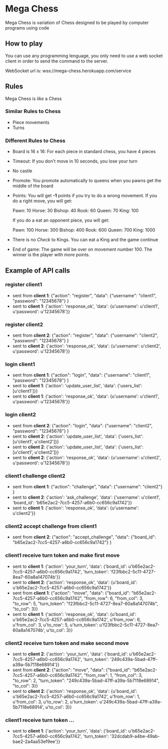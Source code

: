 # Mega Chess

Mega Chess is variation of Chess designed to be played by computer programs using code

## How to play

You can use any programming lenguage, you only need to use a web socket client in order to send the command to the server.

WebSocket url is:
wss://mega-chess.herokuapp.com/service

## Rules

Mega Chess is *like* a Chess

### Similar Rules to Chess

* Piece movements
* Turns

### Different Rules to Chess

* Board is 16 x 16: For each piece in standard chess, you have 4 pieces
* Timeout: If you don't move in 10 seconds, you lose your turn
* No castle
* Promote: You promote automatically to queens when you pawns get the middle of the board
* Points:
    You will get **-1** points if you try to do a wrong movement.
    If you do a right move, you will get:

    Pawn: 10
    Horse: 30
    Bishop: 40
    Rook: 60
    Queen: 70
    King: 100

    If you do a eat an opponent piece, you will get:

    Pawn: 100
    Horse: 300
    Bishop: 400
    Rook: 600
    Queen: 700
    King: 1000

* There is no *Check* to Kings. You can eat a King and the game continue
* End of game: The game will be over on movement number 100. The winner is the player with more points.

## Example of API calls

### register client1

* sent from **client 1**: {"action": "register", "data": {"username": "client1", "password": "12345678"} }
* sent to **client 1**: {'action': 'response_ok', 'data': {u'username': u'client1', u'password': u'12345678'}}

### register client2

* sent from **client 2**: {"action": "register", "data": {"username": "client2", "password": "12345678"} }
* sent to **client 2**: {'action': 'response_ok', 'data': {u'username': u'client2', u'password': u'12345678'}}

### login client1

* sent from **client 1**: {"action": "login", "data": {"username": "client1", "password": "12345678"} }
* sent to **client 1**: {'action': 'update_user_list', 'data': {'users_list': [u'client1']}}
* sent to **client 1**: {'action': 'response_ok', 'data': {u'username': u'client1', u'password': u'12345678'}}

### login client2

* sent from **client 2**: {"action": "login", "data": {"username": "client2", "password": "12345678"} }
* sent to **client 2**: {'action': 'update_user_list', 'data': {'users_list': [u'client1', u'client2']}}
* sent to **client 2**: {'action': 'update_user_list', 'data': {'users_list': [u'client1', u'client2']}}
* sent to **client 2**: {'action': 'response_ok', 'data': {u'username': u'client2', u'password': u'12345678'}}

### client1 challenge client2

* sent from **client 1**: {"action": "challenge", "data": {"username": "client2"} }
* sent to **client 2**: {'action': 'ask_challenge', 'data': {'username': u'client1', 'board_id': 'b65e2ac2-7cc5-4257-a6b0-cc656c9a1742'}}
* sent to **client 1**: {'action': 'response_ok', 'data': {u'username': u'client2'}}

### client2 accept challenge from client1

* sent from **client 2**: {"action": "accept_challenge", "data": {"board_id": "b65e2ac2-7cc5-4257-a6b0-cc656c9a1742"} }

### client1 receive turn token and make first move

* sent to **client 1**: {'action': 'your_turn', 'data': {'board_id': u'b65e2ac2-7cc5-4257-a6b0-cc656c9a1742', 'turn_token': 'f23fbbc2-5c11-4727-8ea7-60a8a147074b'}}
* sent to **client 2**: {'action': 'response_ok', 'data': {u'board_id': u'b65e2ac2-7cc5-4257-a6b0-cc656c9a1742'}}
* sent from **client 1**: {"action": "move", "data": {"board_id": "b65e2ac2-7cc5-4257-a6b0-cc656c9a1742", "from_row": 6, "from_col": 3, "to_row": 5, "turn_token": "f23fbbc2-5c11-4727-8ea7-60a8a147074b", "to_col": 3}}
* sent to **client 1**: {'action': 'response_ok', 'data': {u'board_id': u'b65e2ac2-7cc5-4257-a6b0-cc656c9a1742', u'from_row': 6, u'from_col': 3, u'to_row': 5, u'turn_token': u'f23fbbc2-5c11-4727-8ea7-60a8a147074b', u'to_col': 3}}


### client2 receive turn token and make second move

* sent to **client 2**: {'action': 'your_turn', 'data': {'board_id': u'b65e2ac2-7cc5-4257-a6b0-cc656c9a1742', 'turn_token': '249c439a-5bad-47ff-a39a-5b7118e68914'}}
* sent from **client 2**: {"action": "move", "data": {"board_id": "b65e2ac2-7cc5-4257-a6b0-cc656c9a1742", "from_row": 1, "from_col": 3, "to_row": 2, "turn_token": "249c439a-5bad-47ff-a39a-5b7118e68914", "to_col": 3}}
* sent to **client 2**: {'action': 'response_ok', 'data': {u'board_id': u'b65e2ac2-7cc5-4257-a6b0-cc656c9a1742', u'from_row': 1, u'from_col': 3, u'to_row': 2, u'turn_token': u'249c439a-5bad-47ff-a39a-5b7118e68914', u'to_col': 3}}

### client1 receive turn token ...

* sent to **client 1**: {'action': 'your_turn', 'data': {'board_id': u'b65e2ac2-7cc5-4257-a6b0-cc656c9a1742', 'turn_token': '32dcdab9-a4be-49ab-bae2-2a4aa53ef9ee'}}

